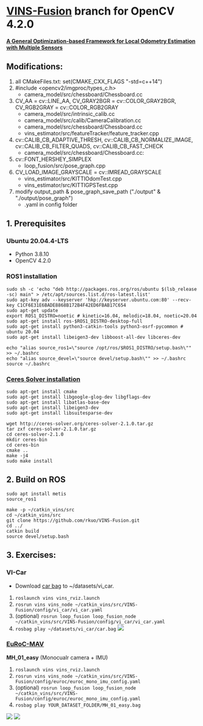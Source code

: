 # [VINS-Fusion](https://github.com/HKUST-Aerial-Robotics/VINS-Fusion) branch for OpenCV 4.2.0
**[A General Optimization-based Framework for Local Odometry Estimation with Multiple Sensors](https://arxiv.org/pdf/1901.03638.pdf)**

## Modifications:
1. all CMakeFiles.txt: set(CMAKE_CXX_FLAGS "-std=c++14")
2. #include <opencv2/imgproc/types_c.h>
   - camera_model/src/chessboard/Chessboard.cc
3. CV_AA = cv::LINE_AA, CV_GRAY2BGR = cv::COLOR_GRAY2BGR, CV_RGB2GRAY = cv::COLOR_RGB2GRAY
   - camera_model/src/intrinsic_calib.cc
   - camera_model/src/calib/CameraCalibration.cc
   - camera_model/src/chessboard/Chessboard.cc
   - vins_estimator/src/featureTracker/feature_tracker.cpp
4. cv::CALIB_CB_ADAPTIVE_THRESH, cv::CALIB_CB_NORMALIZE_IMAGE, cv::CALIB_CB_FILTER_QUADS, cv::CALIB_CB_FAST_CHECK
   - camera_model/src/chessboard/Chessboard.cc:
5. cv::FONT_HERSHEY_SIMPLEX
   - loop_fusion/src/pose_graph.cpp
6. CV_LOAD_IMAGE_GRAYSCALE = cv::IMREAD_GRAYSCALE
   - vins_estimator/src/KITTIOdomTest.cpp
   - vins_estimator/src/KITTIGPSTest.cpp
7. modify output_path & pose_graph_save_path ("./output" & "./output/pose_graph")
   - .yaml in config folder

## 1. Prerequisites
### Ubuntu 20.04.4-LTS
* Python 3.8.10
* OpenCV 4.2.0

### ROS1 installation
```
sudo sh -c 'echo "deb http://packages.ros.org/ros/ubuntu $(lsb_release -sc) main" > /etc/apt/sources.list.d/ros-latest.list'
sudo apt-key adv --keyserver 'hkp://keyserver.ubuntu.com:80' --recv-key C1CF6E31E6BADE8868B172B4F42ED6FBAB17C654
sudo apt-get update
export ROS1_DISTRO=noetic # kinetic=16.04, melodic=18.04, noetic=20.04
sudo apt-get install ros-$ROS1_DISTRO-desktop-full
sudo apt-get install python3-catkin-tools python3-osrf-pycommon # ubuntu 20.04
sudo apt-get install libeigen3-dev libboost-all-dev libceres-dev
```
```
echo "alias source_ros1=\"source /opt/ros/$ROS1_DISTRO/setup.bash\"" >> ~/.bashrc
echo "alias source_devel=\"source devel/setup.bash\"" >> ~/.bashrc
source ~/.bashrc
```

### [Ceres Solver installation](http://ceres-solver.org/installation.html)
```
sudo apt-get install cmake 
sudo apt-get install libgoogle-glog-dev libgflags-dev
sudo apt-get install libatlas-base-dev
sudo apt-get install libeigen3-dev
sudo apt-get install libsuitesparse-dev
```
```
wget http://ceres-solver.org/ceres-solver-2.1.0.tar.gz
tar zxf ceres-solver-2.1.0.tar.gz
cd ceres-solver-2.1.0
mkdir ceres-bin
cd ceres-bin
cmake ..
make -j4
sudo make install
```
## 2. Build on ROS
```
sudo apt install metis
source_ros1
```
```
make -p ~/catkin_vins/src
cd ~/catkin_vins/src
git clone https://github.com/rkuo/VINS-Fusion.git
cd ../
catkin build
source devel/setup.bash
```

## 3. Exercises:
### VI-Car
* Download [car bag](https://drive.google.com/open?id=10t9H1u8pMGDOI6Q2w2uezEq5Ib-Z8tLz) to ~/datasets/vi_car.
1. `roslaunch vins vins_rviz.launch`
2. `rosrun vins vins_node ~/catkin_vins/src/VINS-Fusion/config/vi_car/vi_car.yaml`
3. (optional) `rosrun loop_fusion loop_fusion_node ~/catkin_vins/src/VINS-Fusion/config/vi_car/vi_car.yaml`
4. `rosbag play ~/datasets/vi_car/car.bag`
![](https://github.com/rkuo2000/Robotics/blob/gh-pages/images/VINS-Fusion_VI_Car.png?raw=true)

### [EuRoC-MAV](https://projects.asl.ethz.ch/datasets/doku.php?id=kmavvisualinertialdatasets)
**MH_01_easy** (Monocualr camera + IMU)
1. `roslaunch vins vins_rviz.launch`
2. `rosrun vins vins_node ~/catkin_vins/src/VINS-Fusion/config/euroc/euroc_mono_imu_config.yaml`
3. (optional) `rosrun loop_fusion loop_fusion_node ~/catkin_vins/src/VINS-Fusion/config/euroc/euroc_mono_imu_config.yaml`
4. `rosbag play YOUR_DATASET_FOLDER/MH_01_easy.bag`
  
![](https://github.com/rkuo2000/Robotics/blob/gh-pages/images/VINS-Fusion_MH_01_easy.png?raw=true)
![](https://github.com/rkuo2000/Robotics/blob/gh-pages/images/VINS-Fusion-EoRoC-MAV-MH_01_easy.gif?raw=true)

